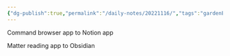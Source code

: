 ```yaml
---
{"dg-publish":true,"permalink":"/daily-notes/20221116/","tags":"gardenEntry","dgHomeLink":true,"dgPassFrontmatter":false,"dgShowBacklinks":false,"dgShowLocalGraph":false,"dgShowInlineTitle":false}
---
```



Command browser app to Notion app


Matter reading app to Obsidian


